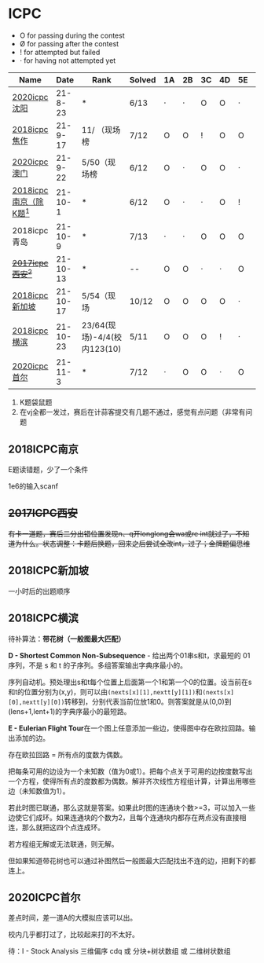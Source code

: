 # ICPC

- O for passing during the contest
- Ø for passing after the contest
- ! for attempted but failed
- · for having not attempted yet



| Name                                                         | Date     | Rank                        | Solved | 1A   | 2B   | 3C   | 4D   | 5E   | 6F   | 7G   | 8H   | 9I   | 10J  | 11K  | 12L  | 13M  | 14N  |
| ------------------------------------------------------------ | -------- | --------------------------- | ------ | ---- | ---- | ---- | ---- | ---- | ---- | ---- | ---- | ---- | ---- | ---- | ---- | ---- | ---- |
| [2020icpc沈阳](https://codeforces.com/gym/103202)            | 21-8-23  | *                           | 6/13   | ·    | ·    | O    | O    | ·    | ·    | O    | ·    | O    | ·    | O    | ·    | Ø    |      |
| [2018icpc焦作](https://codeforces.com/gym/102028)            | 21-9-17  | 11/ （现场榜                | 7/12   | O    | O    | !    | O    | O    | O    | ·    | O    | O    | Ø    | ·    | ·    |      |      |
| [2020icpc澳门](https://codeforces.com/gym/103119)            | 21-9-22  | 5/50（现场榜                | 6/12   | O    | ·    | O    | O    | ·    | O    | O    | ·    | ·    | ·    | ·    | O    |      |      |
| [2018icpc南京（除K题$^1$](https://codeforces.ml/gym/101981)  | 21-10-1  | *                           | 6/12   | O    | ·    | ·    | O    | !    | ·    | O    | ·    | O    | O    |      | ·    | O    |      |
| 2018icpc青岛                                                 | 21-10-9  | *                           | 7/13   | ·    | ·    | O    | O    | O    | O    | ·    | ·    | ·    | O    | ·    | O    | O    |      |
| [~~2017icpc西安$^2$​~~](https://vjudge.net/contest/462298#rank) | 21-10-13 | *                           | --     | O    | O    | ·    | ·    | O    | O    | O    | O    | ·    | O    | O    |      |      |      |
| [2018icpc新加坡](https://vjudge.net/contest/463009#rank)     | 21-10-17 | 5/54（现场                  | 10/12  | O    | O    | O    | O    | ·    | O    | O    | O    | ·    | O    | O    | O    |      |      |
| [2018icpc横滨](https://vjudge.net/contest/464131#rank)       | 21-10-23 | 23/64(现场)-4/4(校内123(10) | 5/11   | O    | O    | O    | !    | ·    | ·    | O    | ·    | ·    | ·    | O    |      |      |      |
| [2020icpc首尔](https://codeforces.com/gym/102920)            | 21-11-3  | *                           | 7/12   | ·    | O    | O    | ·    | O    | ·    | O    | O    | !    | O    | ·    | O    |      |      |



1.  K题袋鼠题
2.  在vj全都一发过，赛后在计蒜客提交有几题不通过，感觉有点问题（非常有问题



## 2018ICPC南京

E题读错题，少了一个条件

1e6的输入scanf



## ~~2017ICPC西安~~

~~有卡一道题，赛后二分出错位置发现n、q开longlong会wa或re int就过了，不知道为什么。状态调整：卡题后换题，回来之后尝试全改int，过了；金牌题偏思维~~



## 2018ICPC新加坡

一小时后的出题顺序



## 2018ICPC横滨

待补算法：**带花树（一般图最大匹配）**

**D - Shortest Common Non-Subsequence** - 给出两个01串s和t，求最短的 01 序列，不是 s 和 t 的子序列。多组答案输出字典序最小的。

序列自动机。预处理出s和t每个位置上后面第一个1和第一个0的位置。设当前在s和t的位置分别为(x,y)，则可以由`(nexts[x][1],nextt[y][1])`和`(nexts[x][0],nextt[y][0])`转移到，分别代表当前位放1和0。则答案就是从(0,0)到(lens+1,lent+1)的字典序最小的最短路。

**E -  Eulerian Flight Tour**在一个图上任意添加一些边，使得图中存在欧拉回路。输出添加的边。

存在欧拉回路 = 所有点的度数为偶数。

把每条可用的边设为一个未知数（值为0或1）。把每个点关于可用的边按度数写出一个方程，使得所有点的度数都为偶数。解非齐次线性方程组计算，计算出用哪些边（未知数值为1）。

若此时图已联通，那么这就是答案。如果此时图的连通块个数>=3，可以加入一些边使它们成环。如果连通块的个数为2，且每个连通块内都存在两点没有直接相连，那么就把这四个点连成环。

若方程组无解或无法联通，则无解。

但如果知道带花树也可以通过补图然后一般图最大匹配找出不连的边，把剩下的都连上。



## 2020ICPC首尔

差点时间，差一道A的大模拟应该可以出。

校内几乎都打过了，比较起来打的不太好。

待：I - Stock Analysis 三维偏序  cdq 或 分块+树状数组 或 二维树状数组